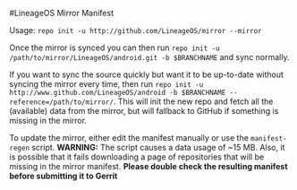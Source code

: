 #LineageOS Mirror Manifest

Usage: `repo init -u http://github.com/LineageOS/mirror --mirror`

Once the mirror is synced you can then run `repo init -u /path/to/mirror/LineageOS/android.git -b $BRANCHNAME` and sync normally.

If you want to sync the source quickly but want it to be up-to-date without syncing the mirror every time, then run `repo init -u http://www.github.com/LineageOS/android -b $BRANCHNAME --reference=/path/to/mirror/`. This will init the new repo and fetch all the (available) data from the mirror, but will fallback to GitHub if something is missing in the mirror.

To update the mirror, either edit the manifest manually or use the `manifest-regen` script. **WARNING:** The script causes a data usage of ~15 MB. Also, it is possible that it fails downloading a page of repositories that will be missing in the mirror manifest. **Please double check the resulting manifest before submitting it to Gerrit**
